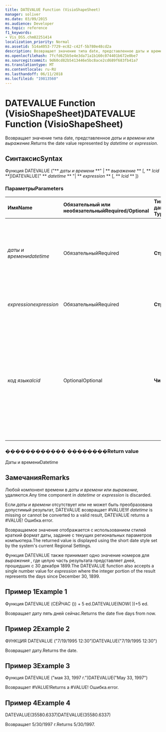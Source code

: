 ```yaml
---
title: DATEVALUE Function (VisioShapeSheet)
manager: soliver
ms.date: 03/09/2015
ms.audience: Developer
ms.topic: reference
f1_keywords:
- Vis_DSS.chm82251414
localization_priority: Normal
ms.assetid: 514a4053-7729-ec82-c42f-5b780e48cd2a
description: Возвращает значение типа date, представленное даты и времени или выражение.
ms.openlocfilehash: 7fcfd625b5e4e3da71a1b160c074401b672e0be7
ms.sourcegitcommit: 9d60cd82b5413446e5bc8ace2cd689f683fb41a7
ms.translationtype: MT
ms.contentlocale: ru-RU
ms.lasthandoff: 06/11/2018
ms.locfileid: "19813560"
---
```

# <a name="datevalue-function-visioshapesheet"></a><span data-ttu-id="bc4d1-103">DATEVALUE Function (VisioShapeSheet)</span><span class="sxs-lookup"><span data-stu-id="bc4d1-103">DATEVALUE Function (VisioShapeSheet)</span></span>

<span data-ttu-id="bc4d1-104">Возвращает значение типа date, представленное _даты и времени_ или _выражение_.</span><span class="sxs-lookup"><span data-stu-id="bc4d1-104">Returns the date value represented by  _datetime_ or  _expression_.</span></span>
  
## <a name="syntax"></a><span data-ttu-id="bc4d1-105">Синтаксис</span><span class="sxs-lookup"><span data-stu-id="bc4d1-105">Syntax</span></span>

<span data-ttu-id="bc4d1-106">Функция DATEVALUE ("** *даты и времени* **" | ** *выражение* ** [, ** *lcid* **])</span><span class="sxs-lookup"><span data-stu-id="bc4d1-106">DATEVALUE(" ** *datetime* ** "| ** *expression* ** [, ** *lcid* ** ])</span></span> 
  
### <a name="parameters"></a><span data-ttu-id="bc4d1-107">Параметры</span><span class="sxs-lookup"><span data-stu-id="bc4d1-107">Parameters</span></span>

|<span data-ttu-id="bc4d1-108">**Имя**</span><span class="sxs-lookup"><span data-stu-id="bc4d1-108">**Name**</span></span>|<span data-ttu-id="bc4d1-109">**Обязательный или необязательный**</span><span class="sxs-lookup"><span data-stu-id="bc4d1-109">**Required/Optional**</span></span>|<span data-ttu-id="bc4d1-110">**Тип данных**</span><span class="sxs-lookup"><span data-stu-id="bc4d1-110">**Data Type**</span></span>|<span data-ttu-id="bc4d1-111">**Описание**</span><span class="sxs-lookup"><span data-stu-id="bc4d1-111">**Description**</span></span>|
|:-----|:-----|:-----|:-----|
| <span data-ttu-id="bc4d1-112">_даты и времени_</span><span class="sxs-lookup"><span data-stu-id="bc4d1-112">_datetime_</span></span> <br/> |<span data-ttu-id="bc4d1-113">Обязательный</span><span class="sxs-lookup"><span data-stu-id="bc4d1-113">Required</span></span>  <br/> |<span data-ttu-id="bc4d1-114">**Строка**</span><span class="sxs-lookup"><span data-stu-id="bc4d1-114">**String**</span></span> <br/> |<span data-ttu-id="bc4d1-115">Любая строка, часто распознается как даты и времени или ссылка на ячейку, содержащую дату и время.</span><span class="sxs-lookup"><span data-stu-id="bc4d1-115">Any string commonly recognized as a date and time or a reference to a cell containing a date and time.</span></span>  <br/> |
| <span data-ttu-id="bc4d1-116">_expression_</span><span class="sxs-lookup"><span data-stu-id="bc4d1-116">_expression_</span></span> <br/> |<span data-ttu-id="bc4d1-117">Обязательный</span><span class="sxs-lookup"><span data-stu-id="bc4d1-117">Required</span></span>  <br/> |<span data-ttu-id="bc4d1-118">**Строка**</span><span class="sxs-lookup"><span data-stu-id="bc4d1-118">**String**</span></span> <br/> |<span data-ttu-id="bc4d1-119">Любое выражение, возвращающее даты и времени.</span><span class="sxs-lookup"><span data-stu-id="bc4d1-119">Any expression that yields a date and time.</span></span>  <br/> |
| <span data-ttu-id="bc4d1-120">_код языка_</span><span class="sxs-lookup"><span data-stu-id="bc4d1-120">_lcid_</span></span> <br/> |<span data-ttu-id="bc4d1-121">Optional</span><span class="sxs-lookup"><span data-stu-id="bc4d1-121">Optional</span></span>  <br/> |<span data-ttu-id="bc4d1-122">**Число**</span><span class="sxs-lookup"><span data-stu-id="bc4d1-122">**Number**</span></span> <br/> |<span data-ttu-id="bc4d1-123">Задает идентификатор языкового стандарта для использования при оценке нелокальных datetime.</span><span class="sxs-lookup"><span data-stu-id="bc4d1-123">Specifies the locale identifier to be used in evaluating a non-local datetime.</span></span> <span data-ttu-id="bc4d1-124">Идентификатор языкового стандарта — это число, описанных в файлы заголовков системы.</span><span class="sxs-lookup"><span data-stu-id="bc4d1-124">The locale identifier is a number described in the system header files.</span></span>  <br/> |
   
### <a name="return-value"></a><span data-ttu-id="bc4d1-125">������������ ��������</span><span class="sxs-lookup"><span data-stu-id="bc4d1-125">Return value</span></span>

<span data-ttu-id="bc4d1-126">Даты и времени</span><span class="sxs-lookup"><span data-stu-id="bc4d1-126">Datetime</span></span>
  
## <a name="remarks"></a><span data-ttu-id="bc4d1-127">Замечания</span><span class="sxs-lookup"><span data-stu-id="bc4d1-127">Remarks</span></span>

<span data-ttu-id="bc4d1-128">Любой компонент времени в *даты и времени* или *выражение,* удаляются.</span><span class="sxs-lookup"><span data-stu-id="bc4d1-128">Any time component in  *datetime*  or  *expression*  is discarded.</span></span> 
  
<span data-ttu-id="bc4d1-129">Если *даты и времени* отсутствует или не может быть преобразована допустимый результат, DATEVALUE возвращает #VALUE!</span><span class="sxs-lookup"><span data-stu-id="bc4d1-129">If  *datetime*  is missing or cannot be converted to a valid result, DATEVALUE returns a #VALUE!</span></span> <span data-ttu-id="bc4d1-130">Ошибка.</span><span class="sxs-lookup"><span data-stu-id="bc4d1-130">error.</span></span> 
  
<span data-ttu-id="bc4d1-131">Возвращаемое значение отображается с использованием стилей краткий формат даты, задание с текущих региональных параметров компьютера.</span><span class="sxs-lookup"><span data-stu-id="bc4d1-131">The returned value is displayed using the short date style set by the system's current Regional Settings.</span></span> 
  
<span data-ttu-id="bc4d1-132">Функция DATEVALUE также принимает одно значение номеров для *выражения* , где целую часть результата представляет дней, прошедших с 30 декабря 1899.</span><span class="sxs-lookup"><span data-stu-id="bc4d1-132">The DATEVALUE function also accepts a single number value for  *expression*  where the integer portion of the result represents the days since December 30, 1899.</span></span> 
  
## <a name="example-1"></a><span data-ttu-id="bc4d1-133">Пример 1</span><span class="sxs-lookup"><span data-stu-id="bc4d1-133">Example 1</span></span>

<span data-ttu-id="bc4d1-134">Функция DATEVALUE (СЕЙЧАС ()) + 5 ed.</span><span class="sxs-lookup"><span data-stu-id="bc4d1-134">DATEVALUE(NOW( ))+5 ed.</span></span>
  
<span data-ttu-id="bc4d1-135">Возвращает дату пять дней сейчас.</span><span class="sxs-lookup"><span data-stu-id="bc4d1-135">Returns the date five days from now.</span></span>
  
## <a name="example-2"></a><span data-ttu-id="bc4d1-136">Пример 2</span><span class="sxs-lookup"><span data-stu-id="bc4d1-136">Example 2</span></span>

<span data-ttu-id="bc4d1-137">ФУНКЦИЯ DATEVALUE ("7/19/1995 12:30")</span><span class="sxs-lookup"><span data-stu-id="bc4d1-137">DATEVALUE("7/19/1995 12:30")</span></span>
  
<span data-ttu-id="bc4d1-138">Возвращает дату.</span><span class="sxs-lookup"><span data-stu-id="bc4d1-138">Returns the date.</span></span>
  
## <a name="example-3"></a><span data-ttu-id="bc4d1-139">Пример 3</span><span class="sxs-lookup"><span data-stu-id="bc4d1-139">Example 3</span></span>

<span data-ttu-id="bc4d1-140">Функция DATEVALUE ("мая 33, 1997 г.")</span><span class="sxs-lookup"><span data-stu-id="bc4d1-140">DATEVALUE("May 33, 1997")</span></span>
  
<span data-ttu-id="bc4d1-141">Возвращает #VALUE!</span><span class="sxs-lookup"><span data-stu-id="bc4d1-141">Returns a #VALUE!</span></span> <span data-ttu-id="bc4d1-142">Ошибка.</span><span class="sxs-lookup"><span data-stu-id="bc4d1-142">error.</span></span>
  
## <a name="example-4"></a><span data-ttu-id="bc4d1-143">Пример 4</span><span class="sxs-lookup"><span data-stu-id="bc4d1-143">Example 4</span></span>

<span data-ttu-id="bc4d1-144">DATEVALUE(35580.6337)</span><span class="sxs-lookup"><span data-stu-id="bc4d1-144">DATEVALUE(35580.6337)</span></span>
  
<span data-ttu-id="bc4d1-145">Возвращает 5/30/1997 г.</span><span class="sxs-lookup"><span data-stu-id="bc4d1-145">Returns 5/30/1997.</span></span>
  

